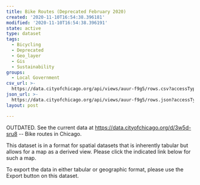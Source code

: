 ```yaml
---
title: Bike Routes (Deprecated February 2020)
created: '2020-11-10T16:54:38.396181'
modified: '2020-11-10T16:54:38.396191'
state: active
type: dataset
tags:
  - Bicycling
  - Deprecated
  - Geo_layer
  - Gis
  - Sustainability
groups:
  - Local Government
csv_url: >-
  https://data.cityofchicago.org/api/views/auur-f9g5/rows.csv?accessType=DOWNLOAD
json_url: >-
  https://data.cityofchicago.org/api/views/auur-f9g5/rows.json?accessType=DOWNLOAD
layout: post

---
```

OUTDATED. See the current data at https://data.cityofchicago.org/d/3w5d-sru8 -- Bike routes in Chicago.

This dataset is in a forma​​t for spatial datasets that is inherently tabular but allows for a map as a derived view. Please click the indicated link below for such a map.

To export the data in either tabular or geographic format, please use the Export button on this dataset.

